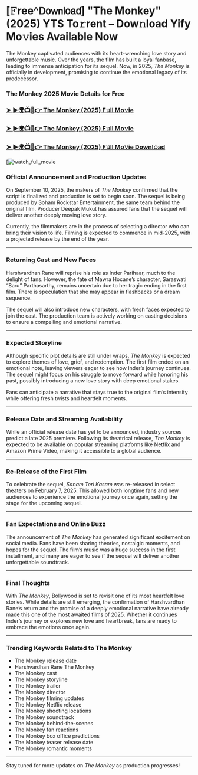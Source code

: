 # [𝙵ree^𝖣𝗈𝗐𝗇𝗅𝗈𝖺𝖽] "The Monkey"(2025) YTS To𝚛rent – Dow𝚗load Yify Mo𝚟ies Available Now

The Monkey captivated audiences with its heart-wrenching love story and unforgettable music. Over the years, the film has built a loyal fanbase, leading to immense anticipation for its sequel. Now, in 2025, *The Monkey* is officially in development, promising to continue the emotional legacy of its predecessor.

### The Monkey 2025 Movie Details for Free

### [➤ ►🌍📺📱👉   The Monkey (2025) F𝚞ll Mo𝚟ie](https://rb.gy/73i1cf)

### [➤ ►🌍📺📱👉   The Monkey (2025) F𝚞ll Mo𝚟ie](https://rb.gy/73i1cf)

### [➤ ►🌍📺📱👉   The Monkey (2025) F𝚞ll Mo𝚟ie Downl𝚘ad](https://rb.gy/73i1cf)

[![watch_full_movie](https://media.themoviedb.org/t/p/w533_and_h300_bestv2/6dC7ULfiutxwEAs7LjWHL2Tc7Zv.jpg)

### **Official Announcement and Production Updates**

On September 10, 2025, the makers of *The Monkey* confirmed that the script is finalized and production is set to begin soon. The sequel is being produced by Soham Rockstar Entertainment, the same team behind the original film. Producer Deepak Mukut has assured fans that the sequel will deliver another deeply moving love story.

Currently, the filmmakers are in the process of selecting a director who can bring their vision to life. Filming is expected to commence in mid-2025, with a projected release by the end of the year.

---

### **Returning Cast and New Faces**

Harshvardhan Rane will reprise his role as Inder Parihaar, much to the delight of fans. However, the fate of Mawra Hocane’s character, Saraswati “Saru” Parthasarthy, remains uncertain due to her tragic ending in the first film. There is speculation that she may appear in flashbacks or a dream sequence.

The sequel will also introduce new characters, with fresh faces expected to join the cast. The production team is actively working on casting decisions to ensure a compelling and emotional narrative.

---

### **Expected Storyline**

Although specific plot details are still under wraps, *The Monkey* is expected to explore themes of love, grief, and redemption. The first film ended on an emotional note, leaving viewers eager to see how Inder’s journey continues. The sequel might focus on his struggle to move forward while honoring his past, possibly introducing a new love story with deep emotional stakes.

Fans can anticipate a narrative that stays true to the original film’s intensity while offering fresh twists and heartfelt moments.

---

### **Release Date and Streaming Availability**

While an official release date has yet to be announced, industry sources predict a late 2025 premiere. Following its theatrical release, *The Monkey* is expected to be available on popular streaming platforms like Netflix and Amazon Prime Video, making it accessible to a global audience.

---

### **Re-Release of the First Film**

To celebrate the sequel, *Sanam Teri Kasam* was re-released in select theaters on February 7, 2025. This allowed both longtime fans and new audiences to experience the emotional journey once again, setting the stage for the upcoming sequel.

---

### **Fan Expectations and Online Buzz**

The announcement of *The Monkey* has generated significant excitement on social media. Fans have been sharing theories, nostalgic moments, and hopes for the sequel. The film’s music was a huge success in the first installment, and many are eager to see if the sequel will deliver another unforgettable soundtrack.

---

### **Final Thoughts**

With *The Monkey*, Bollywood is set to revisit one of its most heartfelt love stories. While details are still emerging, the confirmation of Harshvardhan Rane’s return and the promise of a deeply emotional narrative have already made this one of the most awaited films of 2025. Whether it continues Inder’s journey or explores new love and heartbreak, fans are ready to embrace the emotions once again.

---

### **Trending Keywords Related to The Monkey**

- The Monkey release date  
- Harshvardhan Rane The Monkey  
- The Monkey cast  
- The Monkey storyline  
- The Monkey trailer  
- The Monkey director  
- The Monkey filming updates  
- The Monkey Netflix release  
- The Monkey shooting locations  
- The Monkey soundtrack  
- The Monkey behind-the-scenes  
- The Monkey fan reactions  
- The Monkey box office predictions  
- The Monkey teaser release date  
- The Monkey romantic moments  

---

Stay tuned for more updates on *The Monkey* as production progresses!
